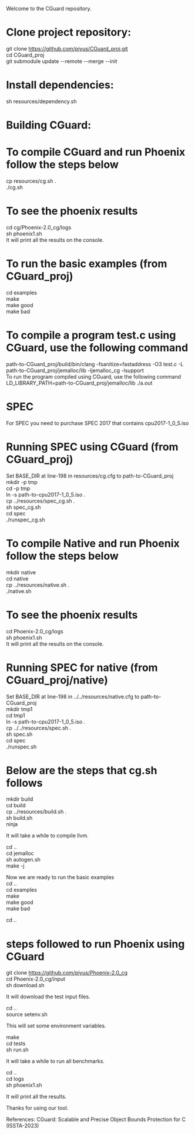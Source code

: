 
Welcome to the CGuard repository.  


# Clone project repository:  
git clone https://github.com/piyus/CGuard_proj.git  
cd CGuard_proj  
git submodule update --remote --merge --init  

# Install dependencies:  
sh resources/dependency.sh  


# Building CGuard:  

# To compile CGuard and run Phoenix follow the steps below  
cp resources/cg.sh .  
./cg.sh  


# To see the phoenix results  
cd cg/Phoenix-2.0_cg/logs  
sh phoenix1.sh  
It will print all the results on the console.  


# To run the basic examples (from CGuard_proj)  
cd examples  
make  
make good  
make bad  

# To compile a program test.c using CGuard, use the following command  
path-to-CGuard_proj/build/bin/clang -fsanitize=fastaddress -O3 test.c -L path-to-CGuard_proj/jemalloc/lib -ljemalloc_cg -lsupport  
To run the program compiled using CGuard, use the following command  
LD_LIBRARY_PATH=path-to-CGuard_proj/jemalloc/lib ./a.out  

# SPEC  
For SPEC you need to purchase SPEC 2017 that contains cpu2017-1_0_5.iso  

# Running SPEC using CGuard (from CGuard_proj)  
Set BASE_DIR at line-198 in resources/cg.cfg to path-to-CGuard_proj  
mkdir -p tmp  
cd -p tmp  
ln -s path-to-cpu2017-1_0_5.iso .  
cp ../resources/spec_cg.sh .  
sh spec_cg.sh  
cd spec  
./runspec_cg.sh  


# To compile Native and run Phoenix follow the steps below  
mkdir native  
cd native  
cp ../resources/native.sh .  
./native.sh  

# To see the phoenix results  
cd Phoenix-2.0_cg/logs  
sh phoenix1.sh  
It will print all the results on the console.  

# Running SPEC for native (from CGuard_proj/native)  
Set BASE_DIR at line-198 in ../../resources/native.cfg to path-to-CGuard_proj  
mkdir tmp1  
cd tmp1  
ln -s path-to-cpu2017-1_0_5.iso .  
cp ../../resources/spec.sh .  
sh spec.sh  
cd spec  
./runspec.sh  


# Below are the steps that cg.sh follows  
mkdir build  
cd build  
cp ../resources/build.sh .  
sh build.sh  
ninja  

It will take a while to compile llvm.  

cd ..  
cd jemalloc  
sh autogen.sh  
make -j  

Now we are ready to run the basic examples  
cd ..  
cd examples  
make  
make good  
make bad  

cd ..  

# steps followed to run Phoenix using CGuard  
git clone https://github.com/piyus/Phoenix-2.0_cg  
cd Phoenix-2.0_cg/input  
sh download.sh  

It will download the test input files.  

cd ..  
source setenv.sh  

This will set some environment variables.  
  
make  
cd tests  
sh run.sh  
  
It will take a while to run all benchmarks.  
  
cd ..  
cd logs  
sh phoenix1.sh  
  
It will print all the results.  

Thanks for using our tool.

References:
CGuard: Scalable and Precise Object Bounds Protection for C (ISSTA-2023)
